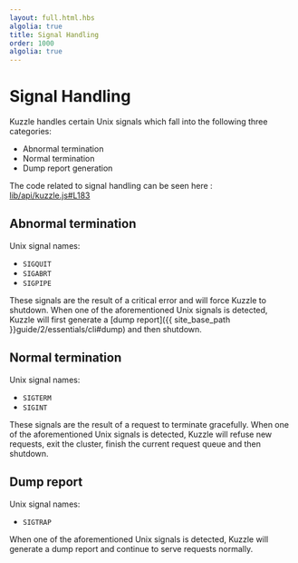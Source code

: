 ```yaml
---
layout: full.html.hbs
algolia: true
title: Signal Handling
order: 1000
algolia: true
---
```


# Signal Handling

Kuzzle handles certain Unix signals which fall into the following three categories:

 * Abnormal termination
 * Normal termination
 * Dump report generation

The code related to signal handling can be seen here : [lib/api/kuzzle.js#L183](https://github.com/kuzzleio/kuzzle/blob/master/lib/api/kuzzle.js#L183)

## Abnormal termination

Unix signal names:
 * `SIGQUIT`
 * `SIGABRT`
 * `SIGPIPE`

 These signals are the result of a critical error and will force Kuzzle to shutdown.
 When one of the aforementioned Unix signals is detected, Kuzzle will first generate a [dump report]({{ site_base_path }}guide/2/essentials/cli#dump) and then shutdown.

## Normal termination  

Unix signal names:
 * `SIGTERM`
 * `SIGINT`

 These signals are the result of a request to terminate gracefully.
 When one of the aforementioned Unix signals is detected, Kuzzle will refuse new requests, exit the cluster, finish the current request queue and then shutdown.

## Dump report

Unix signal names:
 * `SIGTRAP`

When one of the aforementioned Unix signals is detected, Kuzzle will generate a dump report and continue to serve requests normally.
